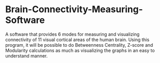 # Brain-Connectivity-Measuring-Software
A software that provides 6 modes for measuring and visualizing connectivity of 11 visual cortical areas of the human brain. Using this program, it will be possible to do Betweenness Centrality, Z-score and Modularity calculations as much as visualizing the graphs in an easy to understand manner. 

